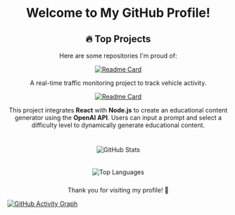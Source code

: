 <div align="center">

# Welcome to My GitHub Profile!

  <!-- 🔥 Top Projects -->
  ## 🔥 Top Projects
  Here are some repositories I'm proud of:

  <!-- RTTM Repository -->
  [![Readme Card](https://github-readme-stats.vercel.app/api/pin/?username=CalTransProject&repo=rttm&theme=default&card_width=300)](https://github.com/CalTransProject/rttm)

  A real-time traffic monitoring project to track vehicle activity.

  <!-- AI CurateStore Repository -->
  [![Readme Card](https://github-readme-stats.vercel.app/api/pin/?username=castvier&repo=ai-curatestore&theme=default&card_width=300)](https://github.com/castvier/ai-curatestore)

  This project integrates **React** with **Node.js** to create an educational content generator using the **OpenAI API**. Users can input a prompt and select a difficulty level to dynamically generate educational content.
  ##
  <!-- GitHub Stats Card -->
  <img 
    src="https://github-readme-stats.vercel.app/api?username=castvier&show_icons=true&theme=default&card_width=420" 
    alt="GitHub Stats"
    style="margin: 10px;" />

  <!-- Most Used Languages Card -->
  <img 
    src="https://github-readme-stats.vercel.app/api/top-langs/?username=castvier&layout=compact&theme=default&card_width=420&langs_count=6" 
    alt="Top Languages"
    style="margin: 10px;" />


Thank you for visiting my profile! 🚀
</div>

[![GitHub Activity Graph](https://github-readme-activity-graph.vercel.app/graph?username=castvier&theme=radical&from=2023-01-01)](https://github.com/Ashutosh00710/github-readme-activity-graph)

